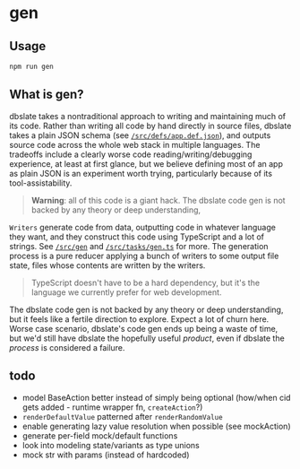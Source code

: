 # gen

## Usage
```bash
npm run gen
```

## What is gen?

dbslate takes a nontraditional approach to writing and maintaining much of its code.
Rather than writing all code by hand directly in source files,
dbslate takes a plain JSON schema (see [`/src/defs/app.def.json`](/src/defs/app.def.json)),
and outputs source code across the whole web stack in multiple languages.
The tradeoffs include a clearly worse code reading/writing/debugging experience,
at least at first glance, but we believe defining most of an app as plain JSON
is an experiment worth trying, particularly because of its tool-assistability.

> **Warning**: all of this code is a giant hack.
> The dbslate code gen is not backed by any theory or deep understanding,

`Writers` generate code from data,
outputting code in whatever language they want,
and they construct this code using TypeScript and a lot of strings.
See [`/src/gen`](/src/gen/README.md)
and [`/src/tasks/gen.ts`](/src/tasks/gen.ts) for more.
The generation process is a pure reducer applying a bunch of writers
to some output file state, files whose contents are written by the writers.

> TypeScript doesn't have to be a hard dependency,
> but it's the language we currently prefer for web development.

The dbslate code gen is not backed by any theory or deep understanding,
but it feels like a fertile direction to explore.
Expect a lot of churn here.
Worse case scenario, dbslate's code gen ends up being a waste of time,
but we'd still have dbslate the hopefully useful _product_,
even if dbslate the _process_ is considered a failure.

## todo
- model BaseAction better instead of simply being optional
  (how/when cid gets added - runtime wrapper fn, `createAction`?)
- `renderDefaultValue` patterned after `renderRandomValue`
- enable generating lazy value resolution when possible (see mockAction)
- generate per-field mock/default functions
- look into modeling state/variants as type unions
- mock str with params (instead of hardcoded)